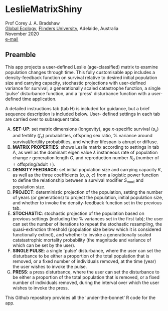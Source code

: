 # LeslieMatrixShiny

Prof Corey J. A. Bradshaw <br>
<a href="http://globalecologyflinders.com" target="_blank">Global Ecology</a>, <a href="http://flinders.edu.au" target="_blank">Flinders University</a>, Adelaide, Australia <br>
November 2020 <br>
<a href=mailto:corey.bradshaw@flinders.edu.au>e-mail</a> <br>

## Preamble
This app projects a user-defined Leslie (age-classified) matrix to examine population changes through time. This fully customisable app includes a density-feedback function on survival relative to desired initial population size and carrying capacity, stochastic projections with user-defined variance for survival, a generationally scaled catastrophe function, a single 'pulse' disturbance function, and a 'press' disturbance function with a user-defined time application.

A detailed instructions tab (tab H) is included for guidance, but a brief sequence description is included below. User- defined settings in each tab are carried over to subsequent tabs.

<ol type="A">
  <li><strong>SET-UP</strong>: set matrix dimensions (longevity), age <em>x</em>-specific survival (<em>s</em><sub>x</sub>) and fertility (<em>f</em><sub>x</sub>) probabilities, offspring sex ratio, % variance around survival/fertility probabilties, and whether lifespan is abrupt or diffuse.</li>

<li><strong>MATRIX PROPERTIES</strong>: shows Leslie matrix according to settings in tab A, as well as the dominant eigen value <em>λ</em> instaneous rate of population change <em>r</em> generation length <em>G</em>, and reproduction number <em>R</em><sub>0</sub> (number of ♀ offspring/adult ♀).</li>

<li><strong>DENSITY FEEDBACK</strong>: set initial population size and carrying capacity <em>K</em>, as well as the three coefficients (<em>a</em>, <em>b</em>, <em>c</em>) from a logistic power function to define the relationship between a survival modifier <em>S</em><sub>mod</sub> and population size.</li>

<li><strong>PROJECT</strong>: deterministic projection of the population, setting the number of years (or generations) to project the population, initial population size, and whether to invoke the density-feedback function set in the previous tab.</li>

<li><strong>STOCHASTIC</strong>: stochastic projection of the population based on previous settings (including the % variances set in the first tab); the user can set the number of iterations to repeat the stochastic resampling, the quasi-extinction threshold (population size below which it is considered functionally extinct), and whether to invoke a generationally scaled catatastrophic mortality probability (the magnitude and variance of which can be set by the user).</li>

<li><strong>SINGLE PULSE</strong>: a single 'pulse' disturbance, where the user can set the disturbance to be either a proportion of the total population that is removed, or a fixed number of individuals removed, at the time (year) the user wishes to invoke the pulse.</li>

<li><strong>PRESS</strong>: a press disturbance, where the user can set the disturbance to be either a proportion of the total population that is removed, or a fixed number of individuals removed, during the interval over which the user wishes to invoke the press.</li></ol>

This  Github repository provides all the 'under-the-bonnet' R code for the app.
